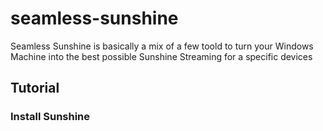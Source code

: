 # seamless-sunshine
Seamless Sunshine is basically a mix of a few toold to turn your Windows Machine into the best possible Sunshine Streaming for a specific devices

## Tutorial

### Install Sunshine
